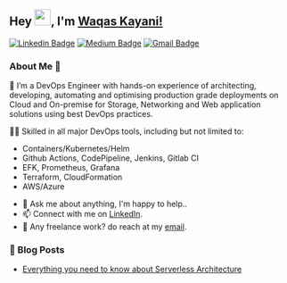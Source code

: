 ## Hey <img src="https://github.com/TheDudeThatCode/TheDudeThatCode/blob/master/Assets/Hi.gif" width="29px">, I'm [Waqas Kayani!](https://www.linkedin.com/in/muhammad-waqas-kayani/) 
<!--
**waqaskayani/waqaskayani** is a ✨ _special_ ✨ repository because its `README.md` (this file) appears on your GitHub profile.

Here are some ideas to get you started:

- 🔭 I’m currently working on ...
- 🌱 I’m currently learning ...
- 👯 I’m looking to collaborate on ...
- 🤔 I’m looking for help with ...
- 💬 Ask me about ...
- 📫 How to reach me: ...
- 😄 Pronouns: ...
- ⚡ Fun fact: ...
-->


[![Linkedin Badge](https://img.shields.io/badge/-LinkedIn-blue?style=flat-square&logo=Linkedin&logoColor=white&link=https://www.linkedin.com/in/muhammad-waqas-kayani/)](https://www.linkedin.com/in/muhammad-waqas-kayani/)
[![Medium Badge](https://img.shields.io/badge/-@Medium-03a57a?style=flat-square&labelColor=000000&logo=Medium&link=https://waqas-kayani.medium.com/)](https://waqas-kayani.medium.com/)
[![Gmail Badge](https://img.shields.io/badge/-Gmail-c14438?style=flat-square&logo=Gmail&logoColor=white&link=mailto:mvickykayani@gmail.com)](mailto:mvickykayani@gmail.com)


### About Me 🚀
🌱 I’m a DevOps Engineer with hands-on experience of architecting, developing, automating and optimising production grade deployments on Cloud and On-premise for Storage, Networking and Web application solutions using best DevOps practices. 

👨‍💻 Skilled in all major DevOps tools, including but not limited to: 
* Containers/Kubernetes/Helm
* Github Actions, CodePipeline, Jenkins, Gitlab CI
* EFK, Prometheus, Grafana
* Terraform, CloudFormation
* AWS/Azure

- 💬 Ask me about anything, I'm happy to help..
- 📫 Connect with me on [LinkedIn](https://www.linkedin.com/in/muhammad-waqas-kayani/).
- 💼 Any freelance work? do reach at my [email](mailto:mvickykayani@gmail.com).

### 📕 Blog Posts
- [Everything you need to know about Serverless Architecture](https://blog.emumba.com/everything-you-need-to-know-about-serverless-architecture-7c423b3a3d07)
<br/>
